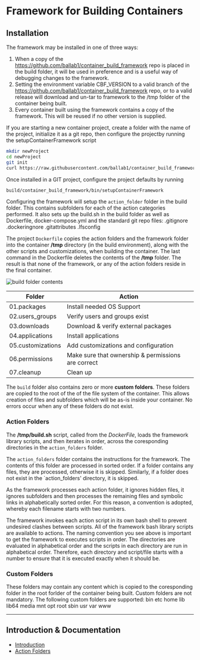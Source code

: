 # Framework for Building Containers

## Installation

The framework may be installed in one of three ways:
1. When a copy of the https://github.com/ballab1/container_build_framework repo is placed in the build folder, it will be used in preference and is a useful way of debugging changes to the framework.
2. Setting the environment variable CBF_VERSION to a valid branch of the https://github.com/ballab1/container_build_framework repo, or to a valid release will download and un-tar to framework to the /tmp folder of the container being built.
3. Every container built using the framework contains a copy of the framework. This will be reused if no other version is supplied.

If you are starting a new container project, create a folder with the name of the project, initialize it as a git repo, then configure the projectby running the setupContainerFramework script
```bash
mkdir newProject
cd newProject
git init
curl https://raw.githubusercontent.com/ballab1/container_build_framework/master/bin/setupContainerFramework -- | sh
```

Once installed in a GIT project, configure the project defaults by running
```bash
build/container_build_framework/bin/setupContainerFramework
```

Configuring the framework will setup the `action_folder` folder in the build folder. This contains subfolders for each of the action categories performed. It also sets up the build.sh in the build folder as well as Dockerfile, docker-compose.yml and the standard git repo files: .gitignore .dockeringnore .gitattributes .lfsconfig


The project `Dockerfile` copies the action folders and the framework folder into the container **/tmp** directory (in the build environment), along with the other scripts and customizations, when building the container. The last command in the Dockerfile deletes the contents of the **/tmp** folder. The result is that none of the framework, or any of the action folders reside in the final container.

![build folder contents](./build_folder_contents.png)


Folder | Action
--- | ---
01.packages |  Install needed OS Support
02.users_groups | Verify users and groups exist
03.downloads | Download & verify external packages
04.applications | Install applications
05.customizations | Add customizations and configuration
06.permissions | Make sure that ownership & permissions are correct
07.cleanup | Clean up


The `build` folder also contains zero or more **custom folders**. These folders are copied to the root of the of the file system of the container.
This allows creation of files and subfolders which will be as-is inside your container. No errors occur when any of these folders do not exist.

### Action Folders
The **/tmp/build.sh** script, called from the *DockerFile*, loads the framework library scripts, and then iterates in order, across the coresponding directories in the `action_folders` folder.

The `action_folders` folder contains the instructions for the framework. The contents of this folder are processed in sorted order.
If a folder contains any files, they are processed, otherwise it is skipped. Similarly, if a folder does not exist in the `action_folders' directory, it is skipped.

As the framework processes each action folder, it ignores hidden files, it ignores subfolders and then processes the remaining files and symbolic links in alphabetically sorted order.
For this reason, a convention is adopted, whereby each filename starts with two numbers.

The framework invokes each action script in its own bash shell to prevent undesired clashes between scripts. All of the framework bash library scripts are available to actions.  The naming convention you see above is important to get the framework to executes scripts in order.  The directories are evaluated in alphabetical order and the scripts in each directory are run in alphabetical order.  Therefore, each directory and script/file starts with a number to ensure that it is executed exactly when it should be.


### Custom Folders
These folders may contain any content which is copied to the coresponding folder in the root forlder of the container being built.
Custom folders are not mandatory. The following custom folders are supported:
bin etc home lib lib64 media mnt opt root sbin usr var www


**************

## Introduction & Documentation
- [Introduction](../README.md)
- [Action Folders](./ActionFolders.md)
